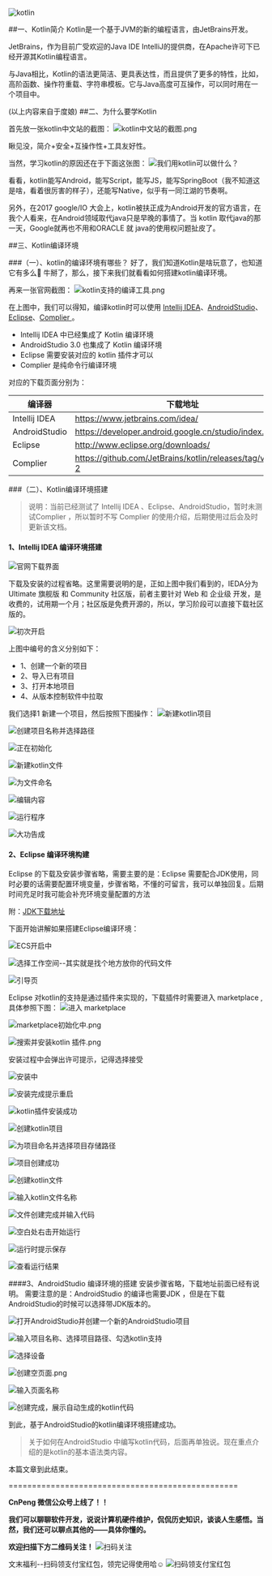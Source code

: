 ![kotlin](http://upload-images.jianshu.io/upload_images/2551993-07c250dcbb9fa03c.jpg?imageMogr2/auto-orient/strip%7CimageView2/2/w/1240)

##一、Kotlin简介
Kotlin是一个基于JVM的新的编程语言，由JetBrains开发。

JetBrains，作为目前广受欢迎的Java IDE IntelliJ的提供商，在Apache许可下已经开源其Kotlin编程语言。

与Java相比，Kotlin的语法更简洁、更具表达性，而且提供了更多的特性，比如，高阶函数、操作符重载、字符串模板。它与Java高度可互操作，可以同时用在一个项目中。


(以上内容来自于度娘)
##二、为什么要学Kotlin

首先放一张kotlin中文站的截图：
![kotlin中文站的截图.png](http://upload-images.jianshu.io/upload_images/2551993-f69dfb143e40312f.png?imageMogr2/auto-orient/strip%7CimageView2/2/w/1240)

瞅见没，简介+安全+互操作性+工具友好性。

当然，学习kotlin的原因还在于下面这张图：
![我们用kotlin可以做什么？](http://upload-images.jianshu.io/upload_images/2551993-b5026e9c0b973226.png?imageMogr2/auto-orient/strip%7CimageView2/2/w/1240)

看看，kotlin能写Android，能写Script，能写JS，能写SpringBoot（我不知道这是啥，看着很厉害的样子），还能写Native，似乎有一同江湖的节奏啊。

另外，在2017 google/IO 大会上，kotlin被扶正成为Android开发的官方语言，在我个人看来，在Android领域取代java只是早晚的事情了。当 kotlin 取代java的那一天，Google就再也不用和ORACLE 就 java的使用权问题扯皮了。

##三、Kotlin编译环境

###（一）、kotlin的编译环境有哪些？
好了，我们知道Kotlin是啥玩意了，也知道它有多么🐂 牛掰了，那么，接下来我们就看看如何搭建kotlin编译环境。

再来一张官网截图：
![kotlin支持的编译工具.png](http://upload-images.jianshu.io/upload_images/2551993-06ff7ab79123d49e.png?imageMogr2/auto-orient/strip%7CimageView2/2/w/1240)

在上图中，我们可以得知，编译kotlin时可以使用 [Intellij IDEA](https://www.jetbrains.com/idea/)、[AndroidStudio](https://developer.android.google.cn/studio/index.html)、[Eclipse](http://www.eclipse.org/downloads/)、[Complier ](https://github.com/JetBrains/kotlin/releases/tag/v1.1.2-2)。

* Intellij IDEA 中已经集成了 Kotlin 编译环境
* AndroidStudio 3.0 也集成了 Kotlin 编译环境
* Eclipse 需要安装对应的 kotlin 插件才可以
* Complier 是纯命令行编译环境

对应的下载页面分别为：

编译器|下载地址
--|--
 Intellij IDEA    | https://www.jetbrains.com/idea/
AndroidStudio   | https://developer.android.google.cn/studio/index.html
Eclipse|http://www.eclipse.org/downloads/
Complier|https://github.com/JetBrains/kotlin/releases/tag/v1.1.2-2

###（二）、Kotlin编译环境搭建

>说明：当前已经测试了 Intellij IDEA 、Eclipse、AndroidStudio，暂时未测试Complier ，所以暂时不写 Complier 的使用介绍，后期使用过后会及时更新该文档。

#### 1、Intellij IDEA 编译环境搭建

![官网下载界面](http://upload-images.jianshu.io/upload_images/2551993-62fb43b237ecc7e0.png?imageMogr2/auto-orient/strip%7CimageView2/2/w/1240)

下载及安装的过程省略。这里需要说明的是，正如上图中我们看到的，IEDA分为 Ultimate 旗舰版 和 Community 社区版，前者主要针对 Web 和 企业级 开发，是收费的，试用期一个月；社区版是免费开源的，所以，学习阶段可以直接下载社区版的。

![初次开启](http://upload-images.jianshu.io/upload_images/2551993-a2d860b36089ee53.png?imageMogr2/auto-orient/strip%7CimageView2/2/w/1240)

上图中编号的含义分别如下：
* 1、创建一个新的项目
* 2、导入已有项目
* 3、打开本地项目
* 4、从版本控制软件中拉取

我们选择1 新建一个项目，然后按照下图操作：
![新建kotlin项目](http://upload-images.jianshu.io/upload_images/2551993-392c2b4df4e1f98f.png?imageMogr2/auto-orient/strip%7CimageView2/2/w/1240)

![创建项目名称并选择路径](http://upload-images.jianshu.io/upload_images/2551993-da093607b7be1e52.png?imageMogr2/auto-orient/strip%7CimageView2/2/w/1240)


![正在初始化](http://upload-images.jianshu.io/upload_images/2551993-5fe0aefa6ef40760.png?imageMogr2/auto-orient/strip%7CimageView2/2/w/1240)

![新建kotlin文件](http://upload-images.jianshu.io/upload_images/2551993-a5c9703668c334f4.png?imageMogr2/auto-orient/strip%7CimageView2/2/w/1240)

![为文件命名](http://upload-images.jianshu.io/upload_images/2551993-34d1db9896b39dd5.png?imageMogr2/auto-orient/strip%7CimageView2/2/w/1240)

![编辑内容](http://upload-images.jianshu.io/upload_images/2551993-8fb217d52297201b.png?imageMogr2/auto-orient/strip%7CimageView2/2/w/1240)

![运行程序](http://upload-images.jianshu.io/upload_images/2551993-0f0c09612bcc40e6.png?imageMogr2/auto-orient/strip%7CimageView2/2/w/1240)

![大功告成](http://upload-images.jianshu.io/upload_images/2551993-a71fca9189cf1f9f.png?imageMogr2/auto-orient/strip%7CimageView2/2/w/1240)

#### 2、Eclipse 编译环境构建
Eclipse 的下载及安装步骤省略，需要主要的是：Eclipse 需要配合JDK使用，同时必要的话需要配置环境变量，步骤省略，不懂的可留言，我可以单独回复。后期时间充足时我可能会补充环境变量配置的方法

附：[JDK下载地址](http://www.oracle.com/technetwork/java/javase/downloads/index.html) 

下面开始讲解如果搭建Eclipse编译环境：

![ECS开启中](http://upload-images.jianshu.io/upload_images/2551993-1cc99839b05f917c.png?imageMogr2/auto-orient/strip%7CimageView2/2/w/1240)

![选择工作空间--其实就是找个地方放你的代码文件](http://upload-images.jianshu.io/upload_images/2551993-54f41d28fbedd970.png?imageMogr2/auto-orient/strip%7CimageView2/2/w/1240)

![引导页](http://upload-images.jianshu.io/upload_images/2551993-fcb0d3ada5baef72.png?imageMogr2/auto-orient/strip%7CimageView2/2/w/1240)

Eclipse 对kotlin的支持是通过插件来实现的，下载插件时需要进入 marketplace ,具体参照下图：
![进入 marketplace](http://upload-images.jianshu.io/upload_images/2551993-d2f9be6b7fded115.png?imageMogr2/auto-orient/strip%7CimageView2/2/w/1240)

![marketplace初始化中.png](http://upload-images.jianshu.io/upload_images/2551993-258a82a7d1c63120.png?imageMogr2/auto-orient/strip%7CimageView2/2/w/1240)

![搜索并安装kotlin 插件.png](http://upload-images.jianshu.io/upload_images/2551993-226ac847a893c733.png?imageMogr2/auto-orient/strip%7CimageView2/2/w/1240)

安装过程中会弹出许可提示，记得选择接受

![安装中](http://upload-images.jianshu.io/upload_images/2551993-a03b491d96884b84.png?imageMogr2/auto-orient/strip%7CimageView2/2/w/1240)

![安装完成提示重启](http://upload-images.jianshu.io/upload_images/2551993-5388282e4a217cb0.png?imageMogr2/auto-orient/strip%7CimageView2/2/w/1240)

![kotlin插件安装成功](http://upload-images.jianshu.io/upload_images/2551993-bd6bd101441c8f54.png?imageMogr2/auto-orient/strip%7CimageView2/2/w/1240)

![创建kotlin项目](http://upload-images.jianshu.io/upload_images/2551993-c8bb01948f1637ae.png?imageMogr2/auto-orient/strip%7CimageView2/2/w/1240)

![为项目命名并选择项目存储路径](http://upload-images.jianshu.io/upload_images/2551993-356e024b098c1218.png?imageMogr2/auto-orient/strip%7CimageView2/2/w/1240)

![项目创建成功](http://upload-images.jianshu.io/upload_images/2551993-33c92db1e396effb.png?imageMogr2/auto-orient/strip%7CimageView2/2/w/1240)

![创建kotlin文件](http://upload-images.jianshu.io/upload_images/2551993-a61b09ff259513d1.png?imageMogr2/auto-orient/strip%7CimageView2/2/w/1240)

![输入kotlin文件名称](http://upload-images.jianshu.io/upload_images/2551993-321e444b3ae8c1eb.png?imageMogr2/auto-orient/strip%7CimageView2/2/w/1240)

![文件创建完成并输入代码](http://upload-images.jianshu.io/upload_images/2551993-a5f4811d0bc5c2d9.png?imageMogr2/auto-orient/strip%7CimageView2/2/w/1240)

![空白处右击开始运行](http://upload-images.jianshu.io/upload_images/2551993-1244e3effbe5f5ed.png?imageMogr2/auto-orient/strip%7CimageView2/2/w/1240)

![运行时提示保存](http://upload-images.jianshu.io/upload_images/2551993-462a0d7253b3f155.png?imageMogr2/auto-orient/strip%7CimageView2/2/w/1240)

![查看运行结果](http://upload-images.jianshu.io/upload_images/2551993-b17c10920fc0deb6.png?imageMogr2/auto-orient/strip%7CimageView2/2/w/1240)


####3、AndroidStudio 编译环境的搭建
安装步骤省略，下载地址前面已经有说明。
需要注意的是：AndroidStudio 的编译也需要JDK ，但是在下载AndroidStudio的时候可以选择带JDK版本的。

![打开AndroidStudio并创建一个新的AndroidStudio项目 ](http://upload-images.jianshu.io/upload_images/2551993-5f0b5d21806273d9.png?imageMogr2/auto-orient/strip%7CimageView2/2/w/1240)

![输入项目名称、选择项目路径、勾选kotlin支持](http://upload-images.jianshu.io/upload_images/2551993-60794dbaf079bf0c.png?imageMogr2/auto-orient/strip%7CimageView2/2/w/1240)

![选择设备](http://upload-images.jianshu.io/upload_images/2551993-206909e1e89d1c09.png?imageMogr2/auto-orient/strip%7CimageView2/2/w/1240)

![创建空页面.png](http://upload-images.jianshu.io/upload_images/2551993-688ba24da470605c.png?imageMogr2/auto-orient/strip%7CimageView2/2/w/1240)

![输入页面名称](http://upload-images.jianshu.io/upload_images/2551993-88e19f8da98c48ed.png?imageMogr2/auto-orient/strip%7CimageView2/2/w/1240)

![创建完成，展示自动生成的kotlin代码](http://upload-images.jianshu.io/upload_images/2551993-937263be9abcb370.png?imageMogr2/auto-orient/strip%7CimageView2/2/w/1240)

到此，基于AndroidStudio的kotlin编译环境搭建成功。
>关于如何在AndroidStudio 中编写kotlin代码，后面再单独说。现在重点介绍的是kotlin的基本语法类内容。


本篇文章到此结束。

=================================================

**CnPeng 微信公众号上线了！！**

**我们可以聊聊软件开发，说说计算机硬件维护，侃侃历史知识，谈谈人生感悟。当然，我们还可以聊点其他的——具体你懂的。**

**欢迎扫描下方二维码关注！**
![扫码关注](http://upload-images.jianshu.io/upload_images/2551993-da7a61b3bf8be04d.png?imageMogr2/auto-orient/strip%7CimageView2/2/w/1240)

文末福利--扫码领支付宝红包，领完记得使用哈☺
![扫码领支付宝红包](http://upload-images.jianshu.io/upload_images/2551993-e1f1d25efd4c14b9.png?imageMogr2/auto-orient/strip%7CimageView2/2/w/1240)


